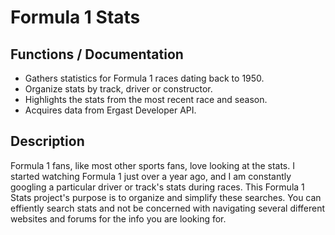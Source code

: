 # Formula 1 Stats

Functions / Documentation
---
- Gathers statistics for Formula 1 races dating back to 1950.
- Organize stats by track, driver or constructor. 
- Highlights the stats from the most recent race and season.
- Acquires data from Ergast Developer API. 

Description 
---
Formula 1 fans, like most other sports fans, love looking at the stats. I started watching Formula 1 just over a year ago, and I am constantly googling a particular driver or track's stats during races. This Formula 1 Stats project's purpose is to organize and simplify these searches. You can effiently search stats and not be concerned with navigating several different websites and forums for the info you are looking for. 


